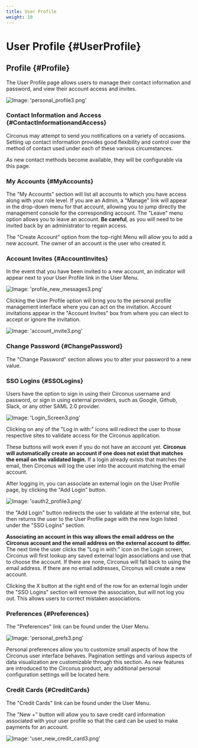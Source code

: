 ```yaml
---
title: User Profile
weight: 10
---
```


# User Profile {#UserProfile}

## Profile {#Profile}

The User Profile page allows users to manage their contact information and password, and view their account access and invites.

![Image: 'personal_profile3.png'](/images/circonus/personal_profile3.png)

### Contact Information and Access {#ContactInformationandAccess}

Circonus may attempt to send you notifications on a variety of occasions.  Setting up contact information provides good flexibility and control over the method of contact used under each of these various circumstances.

As new contact methods become available, they will be configurable via this page.

### My Accounts {#MyAccounts}

The "My Accounts" section will list all accounts to which you have access along with your role level. If you are an Admin, a "Manage" link will appear in the drop-down menu for that account, allowing you to jump directly the management console for the corresponding account.  The "Leave" menu option allows you to leave an account. **Be careful**, as you will need to be invited back by an administrator to regain access.

The "Create Account" option from the top-right Menu will allow you to add a new account. The owner of an account is the user who created it.

### Account Invites {#AccountInvites}

In the event that you have been invited to a new account, an indicator will appear next to your User Profile link in the User Menu.

![Image: 'profile_new_messages3.png'](/images/circonus/profile_new_messages3.png)

Clicking the User Profile option will bring you to the personal profile management interface where you can act on the invitation.  Account invitations appear in the "Account Invites" box from where you can elect to accept or ignore the invitation.

![Image: 'account_invite3.png'](/images/circonus/account_invite3.png)

### Change Password {#ChangePassword}

The "Change Password" section allows you to alter your password to a new value.

### SSO Logins {#SSOLogins}

Users have the option to sign in using their Circonus username and password, or sign in using external providers, such as Google, Github, Slack, or any other SAML 2.0 provider.

![Image: 'Login_Screen3.png'](/images/circonus/Login_Screen3.png)

Clicking on any of the "Log in with:" icons will redirect the user to those respective sites to validate access for the Circonus application.

These buttons will work even if you do not have an account yet. **Circonus will automatically create an account if one does not exist that matches the email on the validated login.** If a login already exists that matches the email, then Circonus will log the user into the account matching the email account.

After logging in, you can associate an external login on the User Profile page, by clicking the "Add Login" button.

![Image: 'oauth2_profile3.png'](/images/circonus/oauth2_profile3.png)

the "Add Login" button redirects the user to validate at the external site, but then returns the user to the User Profile page with the new login listed under the "SSO Logins" section.

**Associating an account in this way allows the email address on the Circonus account and the email address on the external account to differ.** The next time the user clicks the "Log in with:" icon on the Login screen, Circonus will first lookup any saved external login associations and use that to choose the account. If there are none, Circonus will fall back to using the email address. If there are no email addresses, Circonus will create a new account.

Clicking the X button at the right end of the row for an external login under the "SSO Logins" section will remove the association, but will not log you out. This allows users to correct mistaken associations.

### Preferences {#Preferences}

The "Preferences" link can be found under the User Menu.

![Image: 'personal_prefs3.png'](/images/circonus/personal_prefs3.png)

Personal preferences allow you to customize small aspects of how the Circonus user interface behaves.  Pagination settings and various aspects of data visualization are customizable through this section.  As new features are introduced to the Circonus product, any additional personal configuration settings will be located here.

### Credit Cards {#CreditCards}

The "Credit Cards" link can be found under the User Menu.

The "New +" button will allow you to save credit card information associated with your user profile so that the card can be used to make payments for an account.

![Image: 'user_new_credit_card3.png'](/images/circonus/user_new_credit_card3.png)

